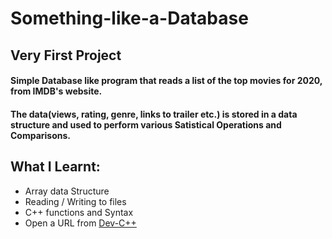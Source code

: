 # Something-like-a-Database

## Very First Project

#### Simple Database like program that reads a list of the top movies for 2020,  from IMDB's website.
#### The data(views, rating, genre, links to trailer etc.) is stored in a data structure and used to perform various Satistical Operations and Comparisons.

## What I Learnt:
* Array data Structure
* Reading / Writing to files
* C++ functions and Syntax
* Open a URL from [Dev-C++](https://www.bloodshed.net)
